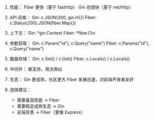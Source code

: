 1. 性能：
   Fiber 更快（基于 fasthttp）
   Gin 也很快（基于 net/http）

2. API 风格：
   Gin: c.JSON(200, gin.H{})
   Fiber: c.Status(200).JSON(fiber.Map{})
   
3. 上下文：
   Gin: *gin.Context
   Fiber: *fiber.Ctx
   
4. 参数获取：
   Gin: c.Param("id"), c.Query("name")
   Fiber: c.Params("id"), c.Query("name")
   
5. 数据存储：
   Gin: c.Set() / c.Get()
   Fiber: c.Locals() / c.Locals()
   
6. 中间件：
   都支持，用法类似
   
7. 生态：
   Gin 更成熟，社区更大
   Fiber 发展迅速，对前端开发者友好

8. 选择建议：
   - 需要最高性能 → Fiber
   - 需要稳定成熟生态 → Gin
   - 前端背景 → Fiber（更像 Express）
